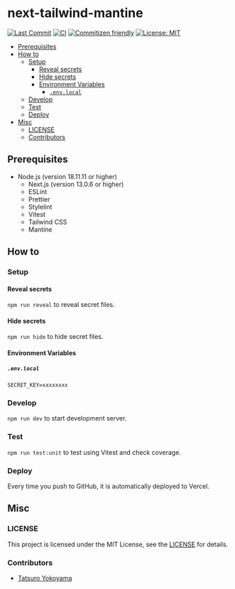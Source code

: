 # next-tailwind-mantine <!-- omit in toc -->

[![Last Commit](https://img.shields.io/github/last-commit/yktt-nuane/next-tailwind-mantine)](https://github.com/yktt-nuane/next-tailwind-mantine/graphs/commit-activity)
[![CI](https://github.com/yktt-nuane/next-tailwind-mantine/actions/workflows/ci.yml/badge.svg)](https://github.com/yktt-nuane/next-tailwind-mantine/actions/workflows/ci.yml)
[![Commitizen friendly](https://img.shields.io/badge/commitizen-friendly-brightgreen.svg)](http://commitizen.github.io/cz-cli/)
[![License: MIT](https://img.shields.io/badge/License-MIT-blue.svg)](https://opensource.org/licenses/MIT)

- [Prerequisites](#prerequisites)
- [How to](#how-to)
  - [Setup](#setup)
    - [Reveal secrets](#reveal-secrets)
    - [Hide secrets](#hide-secrets)
    - [Environment Variables](#environment-variables)
      - [`.env.local`](#envlocal)
  - [Develop](#develop)
  - [Test](#test)
  - [Deploy](#deploy)
- [Misc](#misc)
  - [LICENSE](#license)
  - [Contributors](#contributors)

## Prerequisites

- Node.js (version 18.11.11 or higher)
  - Next.js (version 13.0.6 or higher)
  - ESLint
  - Prettier
  - Stylelint
  - Vitest
  - Tailwind CSS
  - Mantine

## How to

### Setup

#### Reveal secrets

`npm run reveal` to reveal secret files.

#### Hide secrets

`npm run hide` to hide secret files.

#### Environment Variables

##### `.env.local`

```.env.local
SECRET_KEY=xxxxxxxx
```

### Develop

`npm run dev` to start development server.

### Test

`npm run test:unit` to test using Vitest and check coverage.

### Deploy

Every time you push to GitHub, it is automatically deployed to Vercel.

## Misc

### LICENSE

This project is licensed under the MIT License, see the [LICENSE](./LICENSE) for details.

### Contributors

- [Tatsuro Yokoyama](https://github.com/yktt-nuane)
